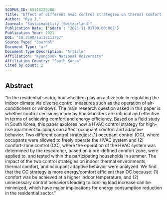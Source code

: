 ```yaml
---
SCOPUS_ID: 85118229480
Title: "Effect of different hvac control strategies on thermal comfort and adaptive behavior in high-rise apartments"
Author: "Ryu J."
Journal: "Sustainability (Switzerland)"
Publication Date: {'$date': '2021-11-01T00:00:00Z'}
Publication Year: 2021
DOI: "10.3390/su132111767"
Source Type: "Journal"
Document Type: "ar"
Document Type Description: "Article"
Affiliation: "Kyungpook National University"
Affiliation Country: "South Korea"
Cited by count: 2
---
```


## Abstract
"In the residential sector, householders play an active role in regulating the indoor climate via diverse control measures such as the operation of air-conditioners or windows. The main research question asked in this paper is whether control decisions made by householders are rational and effective in terms of achieving comfort and energy efficiency. Based on a field study in South Korea, this paper explores how a HVAC control strategy for high-rise apartment buildings can affect occupant comfort and adaptive behavior. Two different control strategies: (1) occupant control (OC), where occupants were allowed to freely operate the HVAC system and (2) comfort-zone control (CC), where the operation of the HVAC system was determined by the researcher, based on a pre-defined comfort zone, were applied to, and tested within the participating households in summer. The impact of the two control strategies on indoor thermal environments, thermal comfort, and occupant adaptive behavior were analyzed. We find that the CC strategy is more energy/comfort efficient than OC because: (1) comfort was be achieved at a higher indoor temperature, and (2) unnecessary control behaviors leading to cooling load increase can be minimized, which have major implications for energy consumption reduction in the residential sector."
